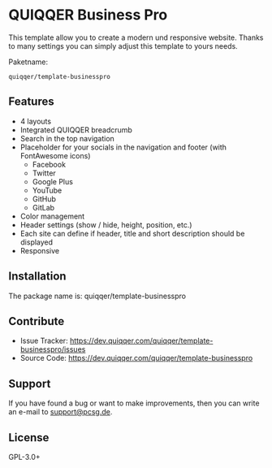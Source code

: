 
QUIQQER Business Pro
====================

This template allow you to create a modern und responsive website.
Thanks to many settings you can simply adjust this template to yours needs.


Paketname:

    quiqqer/template-businesspro


Features
--------

- 4 layouts
- Integrated QUIQQER breadcrumb
- Search in the top navigation
- Placeholder for your socials in the navigation and footer (with FontAwesome icons)
    - Facebook
    - Twitter
    - Google Plus
    - YouTube
    - GitHub
    - GitLab
- Color management
- Header settings (show / hide, height, position, etc.)
- Each site can define if header, title and short description should be displayed
- Responsive


Installation
------------

The package name is: quiqqer/template-businesspro


Contribute
----------

- Issue Tracker: https://dev.quiqqer.com/quiqqer/template-businesspro/issues 
- Source Code: https://dev.quiqqer.com/quiqqer/template-businesspro


Support
-------

If you have found a bug or want to make improvements,
then you can write an e-mail to support@pcsg.de.


License
-------

GPL-3.0+